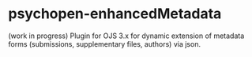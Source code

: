 # psychopen-enhancedMetadata
(work in progress) Plugin for OJS 3.x for dynamic extension of metadata forms (submissions, supplementary files, authors) via json.
